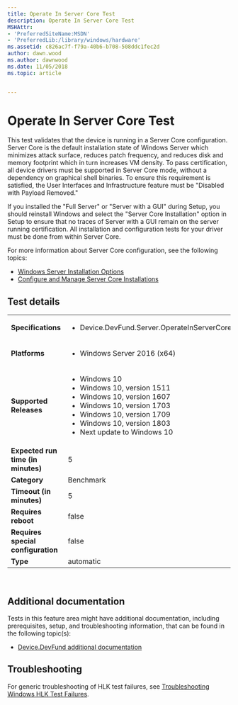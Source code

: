 ```yaml
---
title: Operate In Server Core Test
description: Operate In Server Core Test
MSHAttr:
- 'PreferredSiteName:MSDN'
- 'PreferredLib:/library/windows/hardware'
ms.assetid: c826ac7f-f79a-40b6-b708-508ddc1fec2d
author: dawn.wood
ms.author: dawnwood
ms.date: 11/05/2018
ms.topic: article


---
```


# <span id="p_hlk_test.ac3eb111-539a-4b7b-93f2-d542bd8a2135"></span>Operate In Server Core Test


This test validates that the device is running in a Server Core configuration. Server Core is the default installation state of Windows Server which minimizes attack surface, reduces patch frequency, and reduces disk and memory footprint which in turn increases VM density. To pass certification, all device drivers must be supported in Server Core mode, without a dependency on graphical shell binaries. To ensure this requirement is satisfied, the User Interfaces and Infrastructure feature must be "Disabled with Payload Removed."

If you installed the "Full Server" or "Server with a GUI" during Setup, you should reinstall Windows and select the "Server Core Installation" option in Setup to ensure that no traces of Server with a GUI remain on the server running certification. All installation and configuration tests for your driver must be done from within Server Core.

For more information about Server Core configuration, see the following topics:

-   [Windows Server Installation Options](https://technet.microsoft.com/en-us/windows-server-docs/get-started/installation-options-for-windows-server-2016-technical-preview)
-   [Configure and Manage Server Core Installations](http://technet.microsoft.com/en-us/library/jj574091.aspx)

## Test details
|||
|---|---|
| **Specifications**  | <ul><li>Device.DevFund.Server.OperateInServerCore</li></ul> |  
| **Platforms**   | <ul><li>Windows Server 2016 (x64)</li></ul> |
| **Supported Releases** | <ul><li>Windows 10</li><li>Windows 10, version 1511</li><li>Windows 10, version 1607</li><li>Windows 10, version 1703</li><li>Windows 10, version 1709</li><li>Windows 10, version 1803</li><li>Next update to Windows 10</li></ul> |
|**Expected run time (in minutes)**| 5 |
|**Category**| Benchmark |
|**Timeout (in minutes)**| 5 |
|**Requires reboot**| false |
|**Requires special configuration**| false |
|**Type**| automatic |

 

## <span id="Additional_documentation"></span><span id="additional_documentation"></span><span id="ADDITIONAL_DOCUMENTATION"></span>Additional documentation


Tests in this feature area might have additional documentation, including prerequisites, setup, and troubleshooting information, that can be found in the following topic(s):

-   [Device.DevFund additional documentation](device-devfund-additional-documentation.md)

## <span id="Troubleshooting"></span><span id="troubleshooting"></span><span id="TROUBLESHOOTING"></span>Troubleshooting


For generic troubleshooting of HLK test failures, see [Troubleshooting Windows HLK Test Failures](..\user\troubleshooting-windows-hlk-test-failures.md).

 

 






